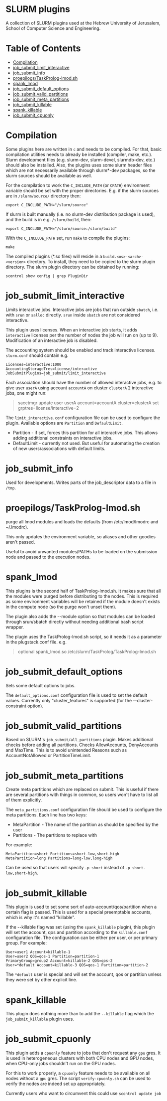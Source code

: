 # SLURM plugins

A collection of SLURM plugins used at the Hebrew University of Jerusalem,
School of Computer Science and Engineering.

# Table of Contents

* [Compilation](#compilation)
* [job_submit_limit_interactive](#job_submit_limit_interactive)
* [job_submit_info](#job_submit_info)
* [proepilogs/TaskProlog-lmod.sh](#proepilogstaskprolog-lmodsh)
* [spank_lmod](#spank_lmod)
* [job_submit_default_options](#job_submit_default_options)
* [job_submit_valid_partitions](#job_submit_valid_partitions)
* [job_submit_meta_partitions](#job_submit_meta_partitions)
* [job_submit_killable](#job_submit_killable)
* [spank_killable](#spank_killable)
* [job_submit_cpuonly](#job_submit_cpuonly)

# Compilation

Some plugins here are written in `c` and needs to be compiled. For that, basic
compilation utilities needs to already be installed (compiler, make,
etc.). Slurm development files (e.g. slurm-dev, slurm-devel, slurmdb-dev, etc.)
should also be installed. Also, the plugins uses some slurm header files which
are not necessarily available through slurm*-dev packages, so the slurm sources
should be available as well.

For the compilation to work the `C_INCLUDE_PATH` (or `CPATH`) environment
variable should be set with the proper directories. E.g. if the slurm sources
are in `/slurm/source/` directory then:
```
export C_INCLUDE_PATH="/slurm/source"
```
If slurm is built manually (i.e. no slurm-dev distribution package is used), and
the build is in e.g. `/slurm/build`, then:
```
export C_INCLUDE_PATH="/slurm/source:/slurm/build"
```

With the `C_INCLUDE_PATH` set, run `make` to compile the plugins:
```
make
```

The compiled plugins (*.so files) will reside in a
`build.<os>-<arch>-<version>` directory.  To install, they need to be copied to
the slurm plugin directory. The slurm plugin directory can be obtained by
running:
```
scontrol show config | grep PluginDir
```

# job\_submit\_limit\_interactive

Limits interactive jobs. Interactive jobs are jobs that run outside `sbatch`,
i.e. with `srun` or `salloc` directly. `srun` inside `sbatch` are not
considered interactive.

This plugin uses licenses. When an interactive job starts, it adds
`interactive` licenses per the number of nodes the job will run
on (up to 9). Modification of an interactive job is disabled.

The accounting system should be enabled and track interactive licenses.
`slurm.conf` should contain e.g.

```
Licenses=interactive:1000
AccountingStorageTres=license/interactive
JobSubmitPlugins=job_submit/limit_interactive
```

Each association should have the number of allowed interactive jobs, e.g. to
give user `userA` using account `accountA` on cluster `clusterA` 2 interactive
jobs, one might run:
> sacctmgr update user userA account=accountA cluster=clusterA set grptres=license/interactive=2

The `limit_interactive.conf` configuration file can be used to configure the
plugin. Available options are `Partition` and `DefaultLimit`.
* Partition - if set, forces this partition for all interactive jobs. This
  allows adding additional constraints on interactive jobs.
* DefaultLimit - currently not used. But useful for automating the creation of
  new users/associations with default limits. 

# job\_submit\_info

Used for developments. Writes parts of the job\_descriptor data to a file in
`/tmp`.

# proepilogs/TaskProlog-lmod.sh

purge all lmod modules and loads the defaults (from /etc/lmod/lmodrc and
~/.lmodrc).

This only updates the environment variable, so aliases and other goodies aren't
passed.

Useful to avoid unwanted modules/PATHs to be loaded on the submission node and
passed to the execution nodes.

# spank\_lmod

This plugins is the second half of TaskProlog-lmod.sh. It makes sure that all
the modules were purged before distributing to the nodes. This is required as
some environment variables will be retained if the module doesn't exists in the
compute node (so the purge won't unset them).

The plugin also adds the --module option so that modules can be loaded through
srun/sbatch directly without needing additional bash script wrapper.

The plugin uses the TaskProlog-lmod.sh script, so it needs it as a parameter in
the plugstack.conf file. e.g.

> optional spank_lmod.so /etc/slurm/TaskProlog/TaskProlog-lmod.sh

# job\_submit\_default\_options

Sets some default options to jobs.

The `default_options.conf` configuration file is used to set the default
values. Currently only "cluster_features" is supported (for the
--cluster-constraint option).

# job\_submit\_valid\_partitions

Based on SLURM's `job_submit/all_partitions` plugin. Makes additional checks
before adding all partitions. Checks AllowAccounts, DenyAccounts and
MaxTime. This is to avoid unintended Reasons such as AccountNotAllowed or
PartitionTimeLimit.

# job\_submit\_meta\_partitions

Create meta partitions which are replaced on submit. This is useful if there
are several partitions with things in common, so users won't have to list all
of them explicitly.

The `meta_partitions.conf` configuration file should be used to configure the
meta partitions. Each line has two keys:
* MetaPartition - The name of the partition as should be specified by the user
* Partitions - The partitions to replace with

For example:
```
MetaPartition=short Partitions=short-low,short-high
MetaPartition=long Partitions=long-low,long-high
```

Can be used so that users will specify `-p short` instead of `-p
short-low,short-high`.

# job\_submit\_killable

This plugin is used to set some sort of auto-account/qos/partition when a
certain flag is passed. This is used for a special preemptable accounts, which
is why it's named "killable".

If the --killable flag was set (using the `spank_killable` plugin), this plugin
will set the account, qos and partition according to the `killable.conf`
configuration file. The configuration can be either per user, or per primary
group. For example:
```
User=user1 Account=killable-1
User=user2 QOS=qos-1 Partition=partition-1
PrimaryGroup=group2 Account=killable-2 QOS=qos-2
User=*default Account=killable-3 QOS=qos-1 Partition=partition-2
```
The `*default` user is special and will set the account, qos or partition
unless they were set by other explicit line.

# spank\_killable

This plugin does nothing more than to add the `--killable` flag which the
`job_submit_killable` plugin uses.

# job\_submit\_cpuonly

This plugin adds a `cpuonly` feature to jobs that don't request any `gpu`
gres. It is used in heterogeneous clusters with both CPU nodes and GPU nodes,
when CPU-only jobs shouldn't run on the GPU nodes.

For this to work properly, a `cpuonly` feature needs to be available on all
nodes without a `gpu` gres. The script `verify-cpuonly.sh` can be used to
verify the nodes are indeed set up appropriately.

Currently users who want to circumvent this could use `scontrol update job`
